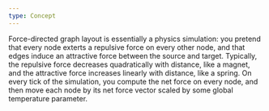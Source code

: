 ```yaml
---
type: Concept
---
```


Force-directed graph layout is essentially a physics simulation: you pretend that every node exterts a repulsive force on every other node, and that edges induce an attractive force between the source and target. Typically, the repulsive force decreases quadratically with distance, like a magnet, and the attractive force increases linearly with distance, like a spring. On every tick of the simulation, you compute the net force on every node, and then move each node by its net force vector scaled by some global temperature parameter.